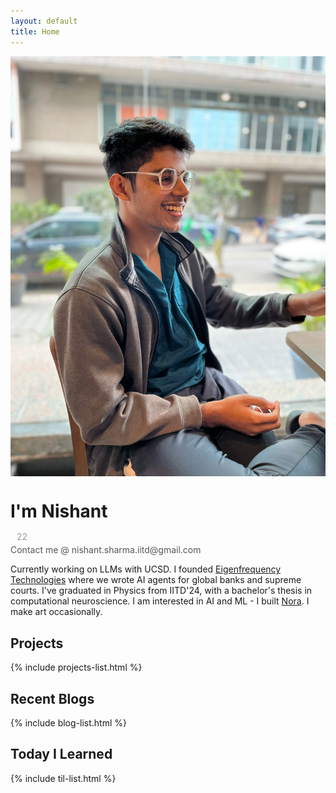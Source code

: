 ```yaml
---
layout: default
title: Home
---
```


<div class="profile-section">
  <img src="/assets/images/profile.jpg" alt="Nishant Sharma" class="profile-image">
  <div class="profile-text">
    <div class="name-age">
    <h1 style="display: flex; align-items: flex-end; height: 100%; line-height: 1;">I'm Nishant</h1>
    <p style="display: flex; align-items: flex-end; font-size: 1.0em; color: #999; margin-left: 10px;">22</p>
    </div>
    <p style="display: flex; align-items: flex-end; font-size: 1.0em; color: #555; margin-top: -10px;">Contact me @ nishant.sharma.iitd@gmail.com</p>
    <p>Currently working on LLMs with UCSD. I founded <a href="https://www.insituate.ai">Eigenfrequency Technologies</a> where we wrote AI agents for global banks and supreme courts. I've graduated in Physics from IITD'24, with a bachelor's thesis in computational neuroscience. I am interested in AI and ML - I built <a href="https://play.google.com/store/apps/details?id=com.insituate.nora">Nora</a>. I make art occasionally.</p>
  </div>
</div>

## Projects

{% include projects-list.html %}

## Recent Blogs

{% include blog-list.html %}

## Today I Learned

{% include til-list.html %}
